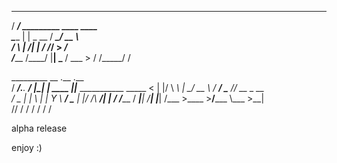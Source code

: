   _________                             
 /   _____/__ _________  ____   ____    
 \_____  \|  |  \_  __ \/ ___\_/ __ \   
 /        \  |  /|  | \/ /_/  >  ___/   
/_______  /____/ |__|  \___  / \___  > 
        \/            /_____/      \/   

  _________             __  .__                  .__                     
 /   _____/__.__. _____/  |_|  |__   ____   _____|__|_______ ___________ 
 \_____  <   |  |/    \   __\  |  \_/ __ \ /  ___/  \___   // __ \_  __ \
 /        \___  |   |  \  | |   Y  \  ___/ \___ \|  |/    /\  ___/|  | \/
/_______  / ____|___|  /__| |___|  /\___  >____  >__/_____ \\___  >__|   
       \/\/         \/          \/     \/     \/         \/    \/       

alpha release

enjoy :)

